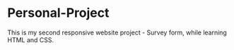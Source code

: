 # Personal-Project
This is my second responsive website project - Survey form, while learning HTML and CSS. 

